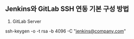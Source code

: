 ## Jenkins와 GitLab SSH 연동 기본 구성 방법

1. GitLab Server

ssh-keygen -o -t rsa -b 4096 -C "jenkins@company.com"


